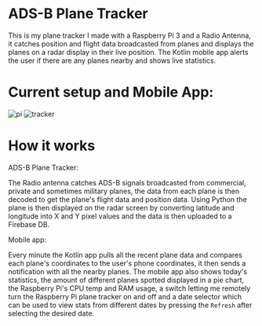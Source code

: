 # ADS-B Plane Tracker

This is my plane tracker I made with a Raspberry Pi 3 and a Radio Antenna, it catches position and flight data broadcasted from planes and displays the planes on a radar display 
in their live position. The Kotlin mobile app alerts the user if there are any planes nearby and shows live statistics.

# Current setup and Mobile App:

![pi](https://github.com/user-attachments/assets/eb424e8b-ef99-47bc-b1db-cc31004c61ce) ![tracker](https://github.com/user-attachments/assets/bfd21ef6-ab31-4d25-a3c9-39923469451d)


# How it works

ADS-B Plane Tracker:

The Radio antenna catches ADS-B signals broadcasted from commercial, private and sometimes military planes, the data from each plane is then decoded to get the plane's flight data and 
position data. Using Python the plane is then displayed on the radar screen by converting latitude and longitude into X and Y pixel values and the data is then uploaded to a Firebase DB.

Mobile app:

Every minute the Kotlin app pulls all the recent plane data
and compares each plane's coordinates to the user's phone coordinates, it then sends a notification with all the nearby planes. The mobile app also shows today's statistics, the amount of different planes spotted displayed in a pie chart, the Raspberry Pi's CPU temp and RAM usage, a switch letting me remotely turn the Raspberry Pi plane
tracker on and off and a date selector which can be used to view stats from different dates by pressing the `Refresh` after selecting the desired date. 
